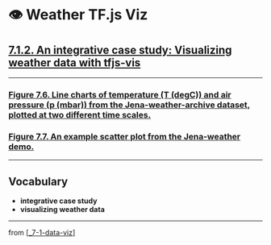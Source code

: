 # 👁 Weather TF.js Viz

## [**7.1.2.** An integrative case study: Visualizing weather data with tfjs-vis](https://livebook.manning.com/book/deep-learning-with-javascript/chapter-7/60)

---

### [**Figure 7.6.** Line charts of temperature (T (degC)) and air pressure (p (mbar)) from the Jena-weather-archive dataset, plotted at two different time scales.](https://livebook.manning.com/book/deep-learning-with-javascript/chapter-7/ch07fig06)

### [**Figure 7.7.** An example scatter plot from the Jena-weather demo.](https://livebook.manning.com/book/deep-learning-with-javascript/chapter-7/ch07fig07)

---

## **Vocabulary**

- **integrative case study**
- **visualizing weather data**

---

from [[_7-1-data-viz]]

[//begin]: # "Autogenerated link references for markdown compatibility"
[_7-1-data-viz]: _7-1-data-viz.md "7.1 👁 Data Viz"
[//end]: # "Autogenerated link references"
